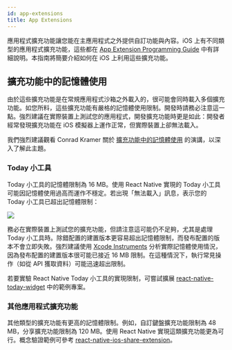 ```yaml
---
id: app-extensions
title: App Extensions
---
```


應用程式擴充功能讓您能在主應用程式之外提供自訂功能與內容。iOS 上有不同類型的應用程式擴充功能，這些都在 [App Extension Programming Guide](https://developer.apple.com/library/content/documentation/General/Conceptual/ExtensibilityPG/index.html#//apple_ref/doc/uid/TP40014214-CH20-SW1) 中有詳細說明。本指南將簡要介紹如何在 iOS 上利用這些擴充功能。

## 擴充功能中的記憶體使用

由於這些擴充功能是在常規應用程式沙箱之外載入的，很可能會同時載入多個擴充功能。如您所料，這些擴充功能有嚴格的記憶體使用限制。開發時請務必注意這一點。強烈建議在實際裝置上測試您的應用程式，開發擴充功能時更是如此：開發者經常發現擴充功能在 iOS 模擬器上運作正常，但實際裝置上卻無法載入。

我們強烈建議觀看 Conrad Kramer 關於 [擴充功能中的記憶體使用](https://www.youtube.com/watch?v=GqXMqn6MXrM) 的演講，以深入了解此主題。

### Today 小工具

Today 小工具的記憶體限制為 16 MB。使用 React Native 實現的 Today 小工具可能因記憶體使用過高而運作不穩定。若出現「無法載入」訊息，表示您的 Today 小工具已超出記憶體限制：

![](/docs/assets/TodayWidgetUnableToLoad.jpg)

務必在實際裝置上測試您的擴充功能，但請注意這可能仍不足夠，尤其是處理 Today 小工具時。除錯配置的建置版本更容易超出記憶體限制，而發布配置的版本不會立即失敗。強烈建議使用 [Xcode Instruments](https://developer.apple.com/library/content/documentation/DeveloperTools/Conceptual/InstrumentsUserGuide/index.html) 分析實際記憶體使用情況，因為發布配置的建置版本很可能已接近 16 MB 限制。在這種情況下，執行常見操作（如從 API 獲取資料）可能迅速超出限制。

若要實驗 React Native Today 小工具的實現限制，可嘗試擴展 [react-native-today-widget](https://github.com/matejkriz/react-native-today-widget/) 中的範例專案。

### 其他應用程式擴充功能

其他類型的擴充功能有更高的記憶體限制。例如，自訂鍵盤擴充功能限制為 48 MB，分享擴充功能限制為 120 MB。使用 React Native 實現這類擴充功能更為可行。概念驗證範例可參考 [react-native-ios-share-extension](https://github.com/andrewsardone/react-native-ios-share-extension)。